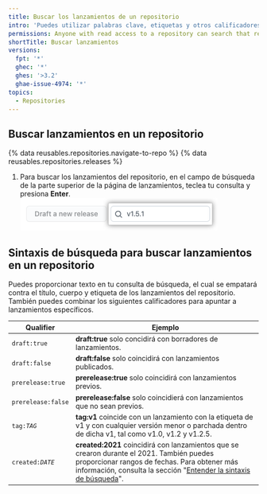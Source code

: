 ```yaml
---
title: Buscar los lanzamientos de un repositorio
intro: 'Puedes utilizar palabras clave, etiquetas y otros calificadores para buscar lanzamientos particulares en un repositorio.'
permissions: Anyone with read access to a repository can search that repository's releases.
shortTitle: Buscar lanzamientos
versions:
  fpt: '*'
  ghec: '*'
  ghes: '>3.2'
  ghae-issue-4974: '*'
topics:
  - Repositories
---
```


## Buscar lanzamientos en un repositorio

{% data reusables.repositories.navigate-to-repo %}
{% data reusables.repositories.releases %}
1. Para buscar los lanzamientos del repositorio, en el campo de búsqueda de la parte superior de la página de lanzamientos, teclea tu consulta y presiona **Enter**. ![Campo de búsqueda de lanzamientos](/assets/images/help/releases/search-releases.png)

## Sintaxis de búsqueda para buscar lanzamientos en un repositorio

Puedes proporcionar texto en tu consulta de búsqueda, el cual se empatará contra el título, cuerpo y etiqueta de los lanzamientos del repositorio. También puedes combinar los siguientes calificadores para apuntar a lanzamientos específicos.

| Qualifier                 | Ejemplo                                                                                                                                                                                                                                                                                                                     |
| ------------------------- | --------------------------------------------------------------------------------------------------------------------------------------------------------------------------------------------------------------------------------------------------------------------------------------------------------------------------- |
| `draft:true`              | **draft:true** solo concidirá con borradores de lanzamientos.                                                                                                                                                                                                                                                               |
| `draft:false`             | **draft:false** solo coincidirá con lanzamientos publicados.                                                                                                                                                                                                                                                                |
| `prerelease:true`         | **prerelease:true** solo coincidirá con lanzamientos previos.                                                                                                                                                                                                                                                               |
| `prerelease:false`        | **prerelease:false** solo coincidierá con lanzamientos que no sean previos.                                                                                                                                                                                                                                                 |
| <code>tag:<em>TAG</em></code> | **tag:v1** coincide con un lanzamiento con la etiqueta de v1 y con cualquier versión menor o parchada dentro de dicha v1, tal como v1.0, v1.2 y v1.2.5.                                                                                                                                                                     |
| <code>created:<em>DATE</em></code> | **created:2021** coincidirá con lanzamientos que se crearon durante el 2021. También puedes proporcionar rangos de fechas. Para obtener más información, consulta la sección "[Entender la sintaxis de búsqueda](/search-github/getting-started-with-searching-on-github/understanding-the-search-syntax#query-for-dates)". |

